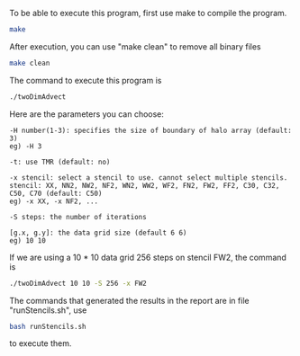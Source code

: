 To be able to execute this program, first use make to compile the program.

```bash
make
```

After execution, you can use "make clean" to remove all binary files

```bash
make clean
```

The command to execute this program is

```bash
./twoDimAdvect 
```

Here are the parameters you can choose:


    -H number(1-3): specifies the size of boundary of halo array (default: 3)
    eg) -H 3

    -t: use TMR (default: no)

    -x stencil: select a stencil to use. cannot select multiple stencils. 
    stencil: XX, NN2, NW2, NF2, WN2, WW2, WF2, FN2, FW2, FF2, C30, C32, C50, C70 (default: C50) 
    eg) -x XX, -x NF2, ...
 
    -S steps: the number of iterations

    [g.x, g.y]: the data grid size (default 6 6)
    eg) 10 10
    
If we are using a 10 * 10 data grid 256 steps on stencil FW2, the command is
```bash
./twoDimAdvect 10 10 -S 256 -x FW2
```

The commands that generated the results in the report are in file "runStencils.sh", use
```bash
bash runStencils.sh
```
to execute them.
    
    